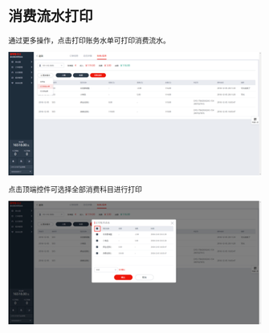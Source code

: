 # 消费流水打印

通过更多操作，点击打印账务水单可打印消费流水。

![&#x6253;&#x5370;&#x8D26;&#x52A1;&#x6C34;&#x5355;&#x53EF;&#x6253;&#x5370;&#x6D88;&#x8D39;&#x6D41;&#x6C34;](../../../.gitbook/assets/image%20%28127%29.png)

点击顶端控件可选择全部消费科目进行打印

![&#x70B9;&#x51FB;&#x786E;&#x8BA4;&#x5373;&#x53EF;&#x5B8C;&#x6210;&#x6253;&#x5370;](../../../.gitbook/assets/image%20%28375%29.png)

